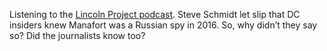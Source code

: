 Listening to the <a href="https://podcasts.apple.com/us/podcast/bidens-acceptance-speech-election-interference-steve/id1514968525?i=1000488856251">Lincoln Project podcast</a>. Steve Schmidt let slip that DC insiders knew Manafort was a Russian spy in 2016. So, why didn’t they say so? Did the journalists know too?

